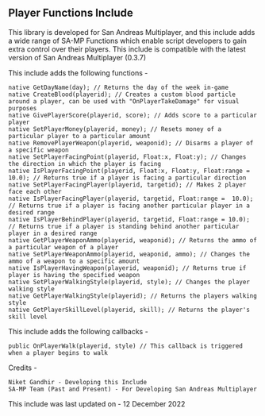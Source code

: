 ## Player Functions Include

This library is developed for San Andreas Multiplayer, and this include adds a wide range of SA-MP Functions which enable script developers to gain extra control over their players. This include is compatible with the latest version of San Andreas Multiplayer (0.3.7)

This include adds the following functions -

```
native GetDayName(day); // Returns the day of the week in-game
native CreateBlood(playerid); // Creates a custom blood particle around a player, can be used with "OnPlayerTakeDamage" for visual purposes
native GivePlayerScore(playerid, score); // Adds score to a particular player
native SetPlayerMoney(playerid, money); // Resets money of a particular player to a particular amount
native RemovePlayerWeapon(playerid, weaponid); // Disarms a player of a specific weapon
native SetPlayerFacingPoint(playerid, Float:x, Float:y); // Changes the direction in which the player is facing
native IsPlayerFacingPoint(playerid, Float:x, Float:y, Float:range = 10.0); // Returns true if a player is facing a particular direction
native SetPlayerFacingPlayer(playerid, targetid); // Makes 2 player face each other
native IsPlayerFacingPlayer(playerid, targetid, Float:range =  10.0); // Returns true if a player is facing another particular player in a desired range
native IsPlayerBehindPlayer(playerid, targetid, Float:range = 10.0); // Returns true if a player is standing behind another particular player in a desired range
native GetPlayerWeaponAmmo(playerid, weaponid); // Returns the ammo of a particular weapon of a player
native SetPlayerWeaponAmmo(playerid, weaponid, ammo); // Changes the ammo of a weapon to a specific amount
native IsPlayerHavingWeapon(playerid, weaponid); // Returns true if player is having the specified weapon
native SetPlayerWalkingStyle(playerid, style); // Changes the player walking style
native GetPlayerWalkingStyle(playerid); // Returns the players walking style 
native GetPlayerSkillLevel(playerid, skill); // Returns the player's skill level
```

This include adds the following callbacks -

```
public OnPlayerWalk(playerid, style) // This callback is triggered when a player begins to walk
```

Credits -

```
Niket Gandhir - Developing this Include
SA-MP Team (Past and Present) - For Developing San Andreas Multiplayer
```

This include was last updated on - 12 December 2022
